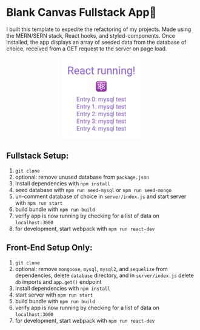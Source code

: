 # Blank Canvas Fullstack App🎨

I built this template to expedite the refactoring of my projects. Made using the MERN/SERN stack, React hooks, and styled-components. Once installed, the app displays an array of seeded data from the database of choice, received from a GET request to the server on page load.

<p align="center">
<img src="screenshot.png" width="215"/>
</p>

## Fullstack Setup:

1. `git clone`
1. optional: remove unused database from `package.json`
1. install dependencies with `npm install`
1. seed database with `npm run seed-mysql` or `npm run seed-mongo`
1. un-comment database of choice in `server/index.js` and start server with `npm run start`
1. build bundle with `npm run build`
1. verify app is now running by checking for a list of data on `localhost:3000`
1. for development, start webpack with `npm run react-dev`

## Front-End Setup Only:

1. `git clone`
1. optional: remove `mongoose`, `mysql`, `mysql2`, and `sequelize` from dependencies, delete `database` directory, and in `server/index.js` delete `db` imports and `app.get()` endpoint
1. install dependencies with `npm install`
1. start server with `npm run start`
1. build bundle with `npm run build`
1. verify app is now running by checking for a list of data on `localhost:3000`
1. for development, start webpack with `npm run react-dev`
